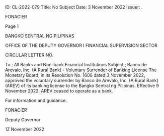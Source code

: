 ID: CL-2022-079
Title: No Subject
Date: 3 November 2022
Issuer: .

FONACIER

Page 1

BANGKO SENTRAL NG PILIPINAS

OFFICE OF THE DEPUTY GOVERNOR I FINANCIAL SUPERVISION SECTOR

CIRCULAR LETTER NO.

To ; All Banks and Non-bank Financial Institutions Subject ; Banco de Arevalo, Inc. (A Rural Bank) - Voluntary Surrender of Banking License The Monetary Board, in its Resolution No. 1606 dated 3 November 2022, approved the voluntary surrender by Banco de Arevalo, Inc. (A Rural Bank) (AREV) of its banking license to the Bangko Sentral ng Pilipinas. Effective 9 November 2022, AREV ceased to operate as a bank.

For information and guidance.

FONACIER

Deputy Governor

1Z November 2022